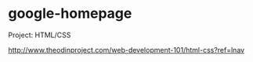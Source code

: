 # google-homepage


Project: HTML/CSS

http://www.theodinproject.com/web-development-101/html-css?ref=lnav